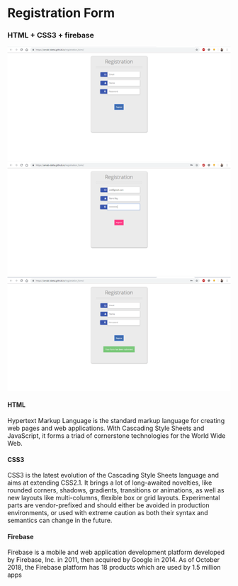 # Registration Form

### HTML + CSS3 + firebase

![Registration Page](/ss/1.png)
![User Details Fill up](/ss/2.png)
![Registration Successfull](/ss/3.png)

####  HTML 

Hypertext Markup Language is the standard markup language for creating web pages and web applications. With Cascading Style Sheets and JavaScript, it forms a triad of cornerstone technologies for the World Wide Web.

#### CSS3

CSS3 is the latest evolution of the Cascading Style Sheets language and aims at extending CSS2.1. It brings a lot of long-awaited novelties, like rounded corners, shadows, gradients, transitions or animations, as well as new layouts like multi-columns, flexible box or grid layouts. Experimental parts are vendor-prefixed and should either be avoided in production environments, or used with extreme caution as both their syntax and semantics can change in the future.

#### Firebase

Firebase is a mobile and web application development platform developed by Firebase, Inc. in 2011, then acquired by Google in 2014. As of October 2018, the Firebase platform has 18 products which are used by 1.5 million apps
